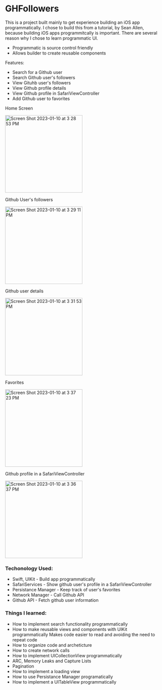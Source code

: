 # GHFollowers

This is a project built mainly to get experience building an iOS app programmatically. I chose to build this from a tutorial, by Sean Allen, because building iOS apps
programmitcally is important. There are several reason why I chose to learn programmatic UI.
- Programmatic is source control friendly
- Allows builder to create reusable components

Features:
- Search for a Github user
- Search Github user's followers
- View Gituhb user's followers
- View Github profile details
- View Github profile in SafariViewController
- Add Github user to favorites

Home Screen

<img width="250" alt="Screen Shot 2023-01-10 at 3 28 53 PM" src="https://user-images.githubusercontent.com/54912970/211684609-c48fe27e-b9a4-4673-a03e-8643314f6d83.png">

Github User's followers

<img width="250" alt="Screen Shot 2023-01-10 at 3 29 11 PM" src="https://user-images.githubusercontent.com/54912970/211684651-76fdfa40-0d1c-4d6a-a34f-069dc58eb4d8.png">

Github user details

<img width="250" alt="Screen Shot 2023-01-10 at 3 31 53 PM" src="https://user-images.githubusercontent.com/54912970/211684659-61b73a5e-b932-4a4c-97a3-1ec1a42fed61.png">

Favorites

<img width="250" alt="Screen Shot 2023-01-10 at 3 37 23 PM" src="https://user-images.githubusercontent.com/54912970/211684670-4aba257c-eb76-4e77-9362-5d67e56b81ee.png">

Github profile in a SafariViewController

<img width="250" alt="Screen Shot 2023-01-10 at 3 36 37 PM" src="https://user-images.githubusercontent.com/54912970/211684706-9da9593b-d96c-477b-8ab6-e50e81f4b9ab.png">

### Techonology Used:
- Swift, UIKit - Build app programmatically
- SafariServices - Show github user's profile in a SafariViewController
- Persistance Manager - Keep track of user's favorites
- Network Manager - Call Github API
- Github API - Fetch github user information

### Things I learned:
- How to implement search functionality programmatically
- How to make reusable views and components with UIKit programmatically
  Makes code easier to read and avoiding the need to repeat code
- How to organize code and archeticture
- How to create network calls
- How to implement UICollectionView programmatically
- ARC, Memory Leaks and Capture Lists
- Pagination
- How to implement a loading view
- How to use Persistance Manager programatically
- How to implement a UITableView programmatically
